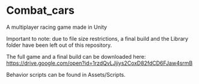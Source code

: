 # Combat_cars
A multiplayer racing game made in Unity

Important to note: due to file size restrictions, a final build and the Library folder have been left out of this repository.

The full game and a final build can be downloaded here: https://drive.google.com/open?id=1rzdQvLJjiys2CoxD82fdCD6FJaw4srmB

Behavior scripts can be found in Assets/Scripts.

